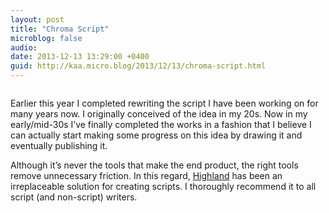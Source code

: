 ```yaml
---
layout: post
title: "Chroma Script"
microblog: false
audio: 
date: 2013-12-13 13:29:00 +0400
guid: http://kaa.micro.blog/2013/12/13/chroma-script.html
---
```

<p><img src="https://www.kaa.bz/uploads/2018/7e8d5ea36b.jpg" alt="" /></p>

<p>Earlier this year I completed rewriting the script I have been working on for many years now. I originally conceived of the idea in my 20s. Now in my early/mid-30s I&rsquo;ve finally completed the works in a fashion that I believe I can actually start making some progress on this idea by drawing it and eventually publishing it.</p>

<p>Although it&rsquo;s never the tools that make the end product, the right tools remove unnecessary friction. In this regard, <a href="https://itunes.apple.com/us/app/highland/id499329572">Highland</a> has been an irreplaceable solution for creating scripts. I thoroughly recommend it to all script (and non-script) writers.</p>
